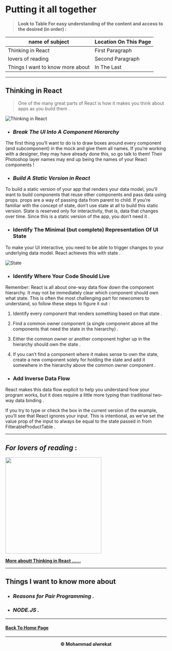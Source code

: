# Putting it all together

> **Look to Table For easy understanding of the content and access to the desired (in order) :**

|name of subject      | Location On This Page|
|---------------------|---------------------|
|Thinking in React|First Paragraph|
|lovers of reading|Second Paragraph|
|Things I want to know more about|In The Last|

---
## Thinking in React

> One of the many great parts of React is how it makes you think about apps as you build them .

![Thinking in React](https://image.slidesharecdn.com/5otyxvctmo17mwwg9tpe-signature-b3cb803483589fcfdfab2151355b3b43eb21fac6d43305da6c7e00f9f2e268d1-poli-170717035714/95/thinking-in-react-1-638.jpg?cb=1500263883)


* ### ***Break The UI Into A Component Hierarchy***

The first thing you’ll want to do is to draw boxes around every component (and subcomponent) in the mock and give them all names. If you’re working with a designer, they may have already done this, so go talk to them! Their Photoshop layer names may end up being the names of your React components !


* ### ***Build A Static Version in React*** 
    
To build a static version of your app that renders your data model, you’ll want to build components that reuse other components and pass data using props. props are a way of passing data from parent to child. If you’re familiar with the concept of state, don’t use state at all to build this static version. State is reserved only for interactivity, that is, data that changes over time. Since this is a static version of the app, you don’t need it .


* ### **Identify The Minimal (but complete) Representation Of UI State**

To make your UI interactive, you need to be able to trigger changes to your underlying data model. React achieves this with state .

![State](https://qph.fs.quoracdn.net/main-qimg-2533708ec99c4e983d7c4bf53e8b8284)


* ### **Identify Where Your Code Should Live**

Remember: React is all about one-way data flow down the component hierarchy. It may not be immediately clear which component should own what state. This is often the most challenging part for newcomers to understand, so follow these steps to figure it out :

1. Identify every component that renders something based on that state .

2. Find a common owner component (a single component above all the components that need the state in the hierarchy) .

3. Either the common owner or another component higher up in the hierarchy should own the state .

4. If you can’t find a component where it makes sense to own the state, create a new component solely for holding the state and add it somewhere in the hierarchy above the common owner component .

* ### **Add Inverse Data Flow**

React makes this data flow explicit to help you understand how your program works, but it does require a little more typing than traditional two-way data binding .

If you try to type or check the box in the current version of the example, you’ll see that React ignores your input. This is intentional, as we’ve set the value prop of the input to always be equal to the state passed in from FilterableProductTable .

---
## ***For lovers of reading*** :

<img src='https://www.lovereading.co.uk/content/images/love-reading-generic-facebook-image.jpg' height='300'>


**[More aboutt Thinking in React  ......](https://reactjs.org/docs/thinking-in-react.html)**

---
## Things I want to know more about

* ### ***Reasons for Pair Programming .***

* ### ***NODE.JS .***

---
#### [Back To Home Page](https://mhmadwrekat.github.io/reading-notes)

---
<b>
<p align="center">
© Mohammad alwrekat
</p>
